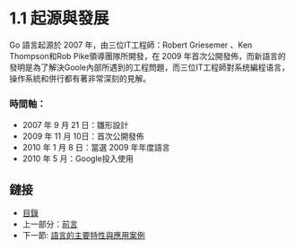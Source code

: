 # 1.1 起源與發展

Go 語言起源於 2007 年，由三位IT工程師：Robert Griesemer 、Ken Thompson和Rob Pike領導團隊所開發，在 2009 年首次公開發佈，而新語言的發明是為了解決Goole內部所遇到的工程問題，而三位IT工程師對系统編程语言，操作系統和併行都有著非常深刻的見解。

### 時間軸：

- 2007 年 9 月 21 日：雛形設計
- 2009 年 11 月 10日：首次公開發佈
- 2010 年 1 月 8 日：當選 2009 年年度語言
- 2010 年 5 月：Google投入使用

## 鏈接

- [目錄](directory.md)
- 上一部分：[前言](preface.md)
- 下一節: [語言的主要特性與應用案例](01.2.md)
